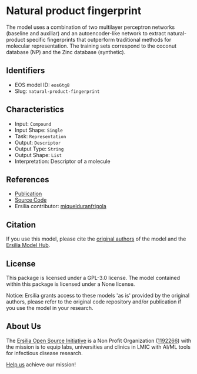 # Natural product fingerprint

The model uses a combination of two multilayer perceptron networks (baseline and auxiliar) and an autoencoder-like network to extract natural-product specific fingerprints that outperform traditional methods for molecular representation. The training sets correspond to the coconut database (NP) and the Zinc database (synthetic). 

## Identifiers

* EOS model ID: `eos6tg8`
* Slug: `natural-product-fingerprint`

## Characteristics

* Input: `Compound`
* Input Shape: `Single`
* Task: `Representation`
* Output: `Descriptor`
* Output Type: `String`
* Output Shape: `List`
* Interpretation: Descriptor of a molecule

## References

* [Publication](https://www.sciencedirect.com/science/article/pii/S2001037021003226?via%3Dihub#f0010)
* [Source Code](https://github.com/kochgroup/neural_npfp)
* Ersilia contributor: [miquelduranfrigola](https://github.com/miquelduranfrigola)

## Citation

If you use this model, please cite the [original authors](https://www.sciencedirect.com/science/article/pii/S2001037021003226?via%3Dihub#f0010) of the model and the [Ersilia Model Hub](https://github.com/ersilia-os/ersilia/blob/master/CITATION.cff).

## License

This package is licensed under a GPL-3.0 license. The model contained within this package is licensed under a None license.

Notice: Ersilia grants access to these models 'as is' provided by the original authors, please refer to the original code repository and/or publication if you use the model in your research.

## About Us

The [Ersilia Open Source Initiative](https://ersilia.io) is a Non Profit Organization ([1192266](https://register-of-charities.charitycommission.gov.uk/charity-search/-/charity-details/5170657/full-print)) with the mission is to equip labs, universities and clinics in LMIC with AI/ML tools for infectious disease research.

[Help us](https://www.ersilia.io/donate) achieve our mission!